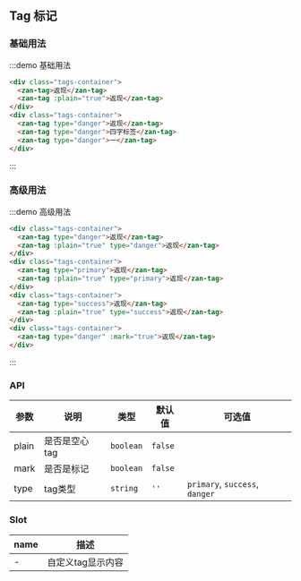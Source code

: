 <style>
.tags-container {
  padding: 5px 15px;

  .zan-tag + .zan-tag {
    margin-left: 10px;
  }
}
</style>

## Tag 标记

### 基础用法

:::demo 基础用法
```html
<div class="tags-container">
  <zan-tag>返现</zan-tag>
  <zan-tag :plain="true">返现</zan-tag>
</div>
<div class="tags-container">
  <zan-tag type="danger">返现</zan-tag>
  <zan-tag type="danger">四字标签</zan-tag>
  <zan-tag type="danger">一</zan-tag>
</div>
```
:::

### 高级用法

:::demo 高级用法
```html
<div class="tags-container">
  <zan-tag type="danger">返现</zan-tag>
  <zan-tag :plain="true" type="danger">返现</zan-tag>
</div>
<div class="tags-container">
  <zan-tag type="primary">返现</zan-tag>
  <zan-tag :plain="true" type="primary">返现</zan-tag>
</div>
<div class="tags-container">
  <zan-tag type="success">返现</zan-tag>
  <zan-tag :plain="true" type="success">返现</zan-tag>
</div>
<div class="tags-container">
  <zan-tag type="danger" :mark="true">返现</zan-tag>
</div>
```
:::

### API

| 参数       | 说明      | 类型       | 默认值       | 可选值       |
|-----------|-----------|-----------|-------------|-------------|
| plain | 是否是空心tag | `boolean`  | `false`          |           |
| mark | 是否是标记 | `boolean`  | `false`          |           |
| type | tag类型 | `string`  | `''`          | `primary`, `success`, `danger` |

### Slot

| name       | 描述      |
|-----------|-----------|
| - | 自定义tag显示内容 |
